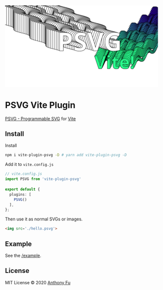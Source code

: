 <p align='center'><img src='./assets/vite.svg'></p>

# PSVG Vite Plugin 

[PSVG - Programmable SVG](https://github.com/LingDong-/psvg) for [Vite](https://github.com/vitejs/vite)

## Install

Install

```bash
npm i vite-plugin-psvg -D # yarn add vite-plugin-psvg -D
```

Add it to `vite.config.js`

```ts
// vite.config.js
import PSVG from 'vite-plugin-psvg'

export default {
  plugins: [
    PSVG()
  ],
};
```

Then use it as normal SVGs or images.

```html
<img src='./hello.psvg'>
```

## Example

See the [/example](./example).

## License

MIT License © 2020 [Anthony Fu](https://github.com/antfu)
